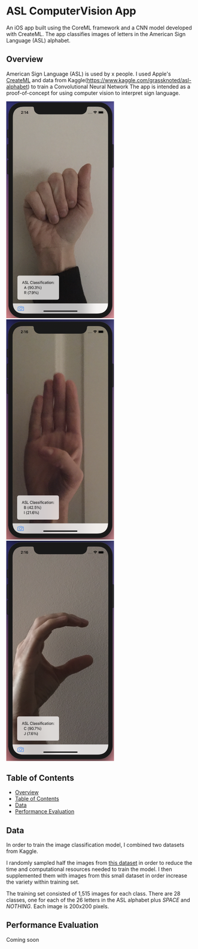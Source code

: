 # ASL ComputerVision App
An iOS app built using the CoreML framework and a CNN model developed with CreateML. The app classifies images of letters in the American Sign Language (ASL) alphabet.

## Overview
American Sign Language (ASL) is used by x people. I used Apple's [CreateML](https://developer.apple.com/documentation/createml) and data from Kaggle(https://www.kaggle.com/grassknoted/asl-alphabet) to train a Convolutional Neural Network
The app is intended as a proof-of-concept for using computer vision to interpret sign language.

<p float="left">
  <img src="https://github.com/Danika-Balas/ASL_ComputerVision_App/blob/main/images/A_test.png" width="288" />
  <img src="https://github.com/Danika-Balas/ASL_ComputerVision_App/blob/main/images/B_test.png" width="288" /> 
  <img src="https://github.com/Danika-Balas/ASL_ComputerVision_App/blob/main/images/C_test.png" width="288" />
</p>

## Table of Contents
* [Overview](#Overview)
* [Table of Contents](#Table-of-Contents)
* [Data](#Data)
* [Performance Evaluation](#Performance-Evaluation)

## Data 
In order to train the image classification model, I combined two datasets from Kaggle.

I randomly sampled half the images from [this dataset](https://www.kaggle.com/grassknoted/asl-alphabet) in order to reduce the time and computational resources needed to train the model. I then supplemented them with images from this small dataset in order increase the variety within training set.

The training set consisted of 1,515 images for each class. There are 28 classes, one for each of the 26 letters in the ASL alphabet plus *SPACE* and *NOTHING*. Each image is 200x200 pixels.

## Performance Evaluation
Coming soon
